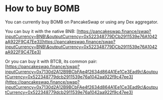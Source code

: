 # How to buy BOMB

You can currently buy BOMB on PancakeSwap or using any Dex aggregator.



You can buy it with the native BNB: [https://pancakeswap.finance/swap?inputCurrency=BNB\&outputCurrency=0x522348779DCb2911539e76A1042aA922F9C47Ee3](https://pancakeswap.finance/swap?inputCurrency=BNB\&outputCurrency=0x522348779DCb2911539e76A1042aA922F9C47Ee3)



Or you can buy it with BTCB, its common pair:  [https://pancakeswap.finance/swap?inputCurrency=0x7130d2A12B9BCbFAe4f2634d864A1Ee1Ce3Ead9c\&outputCurrency=0x522348779dcb2911539e76a1042aa922f9c47ee3](https://pancakeswap.finance/swap?inputCurrency=0x7130d2A12B9BCbFAe4f2634d864A1Ee1Ce3Ead9c\&outputCurrency=0x522348779dcb2911539e76a1042aa922f9c47ee3)

